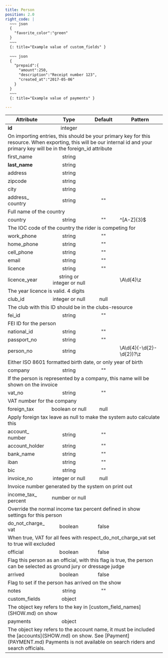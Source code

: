 ```yaml
---
title: Person
position: 2.0
right_code: |
  ~~~ json
  {
    "favorite_color":"green"
  }
  ~~~
  {: title="Example value of custom_fields" }
  
  ~~~ json
  {
    "prepaid":{
      "amount":250,
      "description":"Receipt number 123",
      "created_at":"2017-05-06"
    }
  }
  ~~~
  {: title="Example value of payments" }
  
---
```

<table>
<thead>
<th>Attribute</th>
<th style="text-align: center">Type</th>
<th style="text-align: center">Default</th>
<th style="text-align: center">Pattern</th>
</thead>
<tbody>
<tr>
<td><strong>id</strong></td>
<td style="text-align: center">integer</td>
<td style="text-align: center"></td>
<td></td>
</tr>
<tr>
<td colspan="5">On importing entries, this should be your primary key for this resource. When exporting, this will be our internal id and your primary key will be in the foreign_id attribute</td>
</tr>
<tr>
<td>first_<wbr>name</td>
<td style="text-align: center">string</td>
<td style="text-align: center"></td>
<td></td>
</tr>
<tr>
<td><strong>last_<wbr>name</strong></td>
<td style="text-align: center">string</td>
<td style="text-align: center"></td>
<td></td>
</tr>
<tr>
<td>address</td>
<td style="text-align: center">string</td>
<td style="text-align: center"></td>
<td></td>
</tr>
<tr>
<td>zipcode</td>
<td style="text-align: center">string</td>
<td style="text-align: center"></td>
<td></td>
</tr>
<tr>
<td>city</td>
<td style="text-align: center">string</td>
<td style="text-align: center"></td>
<td></td>
</tr>
<tr>
<td>address_<wbr>country</td>
<td style="text-align: center">string</td>
<td style="text-align: center">""</td>
<td></td>
</tr>
<tr>
<td colspan="5">Full name of the country</td>
</tr>
<tr>
<td>country</td>
<td style="text-align: center">string</td>
<td style="text-align: center">""</td>
<td>^[A-Z]{3}$</td>
</tr>
<tr>
<td colspan="5">The IOC code of the country the rider is competing for</td>
</tr>
<tr>
<td>work_<wbr>phone</td>
<td style="text-align: center">string</td>
<td style="text-align: center">""</td>
<td></td>
</tr>
<tr>
<td>home_<wbr>phone</td>
<td style="text-align: center">string</td>
<td style="text-align: center">""</td>
<td></td>
</tr>
<tr>
<td>cell_<wbr>phone</td>
<td style="text-align: center">string</td>
<td style="text-align: center">""</td>
<td></td>
</tr>
<tr>
<td>email</td>
<td style="text-align: center">string</td>
<td style="text-align: center">""</td>
<td></td>
</tr>
<tr>
<td>licence</td>
<td style="text-align: center">string</td>
<td style="text-align: center">""</td>
<td></td>
</tr>
<tr>
<td>licence_<wbr>year</td>
<td style="text-align: center">string or integer or null</td>
<td style="text-align: center"></td>
<td>\A\d{4}\z</td>
</tr>
<tr>
<td colspan="5">The year licence is valid. 4 digits</td>
</tr>
<tr>
<td>club_<wbr>id</td>
<td style="text-align: center">integer or null</td>
<td style="text-align: center">null</td>
<td></td>
</tr>
<tr>
<td colspan="5">The club with this ID should be in the clubs-resource</td>
</tr>
<tr>
<td>fei_<wbr>id</td>
<td style="text-align: center">string</td>
<td style="text-align: center">""</td>
<td></td>
</tr>
<tr>
<td colspan="5">FEI ID for the person</td>
</tr>
<tr>
<td>national_<wbr>id</td>
<td style="text-align: center">string</td>
<td style="text-align: center">""</td>
<td></td>
</tr>
<tr>
<td>passport_<wbr>no</td>
<td style="text-align: center">string</td>
<td style="text-align: center">""</td>
<td></td>
</tr>
<tr>
<td>person_<wbr>no</td>
<td style="text-align: center">string</td>
<td style="text-align: center"></td>
<td>\A\d{4}(-\d{2}-\d{2})?\z</td>
</tr>
<tr>
<td colspan="5">Either ISO 8601 formatted birth date, or only year of birth</td>
</tr>
<tr>
<td>company</td>
<td style="text-align: center">string</td>
<td style="text-align: center">""</td>
<td></td>
</tr>
<tr>
<td colspan="5">If the person is represented by a company, this name will be shown on the invoice</td>
</tr>
<tr>
<td>vat_<wbr>no</td>
<td style="text-align: center">string</td>
<td style="text-align: center">""</td>
<td></td>
</tr>
<tr>
<td colspan="5">VAT number for the company</td>
</tr>
<tr>
<td>foreign_<wbr>tax</td>
<td style="text-align: center">boolean or null</td>
<td style="text-align: center">null</td>
<td></td>
</tr>
<tr>
<td colspan="5">Apply foreign tax leave as null to make the system auto calculate this</td>
</tr>
<tr>
<td>account_<wbr>number</td>
<td style="text-align: center">string</td>
<td style="text-align: center">""</td>
<td></td>
</tr>
<tr>
<td>account_<wbr>holder</td>
<td style="text-align: center">string</td>
<td style="text-align: center">""</td>
<td></td>
</tr>
<tr>
<td>bank_<wbr>name</td>
<td style="text-align: center">string</td>
<td style="text-align: center">""</td>
<td></td>
</tr>
<tr>
<td>iban</td>
<td style="text-align: center">string</td>
<td style="text-align: center">""</td>
<td></td>
</tr>
<tr>
<td>bic</td>
<td style="text-align: center">string</td>
<td style="text-align: center">""</td>
<td></td>
</tr>
<tr>
<td>invoice_<wbr>no</td>
<td style="text-align: center">integer or null</td>
<td style="text-align: center">null</td>
<td></td>
</tr>
<tr>
<td colspan="5">Invoice number generated by the system on print out</td>
</tr>
<tr>
<td>income_<wbr>tax_<wbr>percent</td>
<td style="text-align: center">number or null</td>
<td style="text-align: center"></td>
<td></td>
</tr>
<tr>
<td colspan="5">Override the normal income tax percent defined in show settings for this person</td>
</tr>
<tr>
<td>do_<wbr>not_<wbr>charge_<wbr>vat</td>
<td style="text-align: center">boolean</td>
<td style="text-align: center">false</td>
<td></td>
</tr>
<tr>
<td colspan="5">When true, VAT for all fees with respect_do_not_charge_vat set to true will excluded</td>
</tr>
<tr>
<td>official</td>
<td style="text-align: center">boolean</td>
<td style="text-align: center">false</td>
<td></td>
</tr>
<tr>
<td colspan="5">Flag this person as an official, with this flag is true, the person can be selected as ground jury or dressage judge</td>
</tr>
<tr>
<td>arrived</td>
<td style="text-align: center">boolean</td>
<td style="text-align: center">false</td>
<td></td>
</tr>
<tr>
<td colspan="5">Flag to set if the person has arrived on the show</td>
</tr>
<tr>
<td>notes</td>
<td style="text-align: center">string</td>
<td style="text-align: center">""</td>
<td></td>
</tr>
<tr>
<td>custom_<wbr>fields</td>
<td style="text-align: center">object</td>
<td style="text-align: center"></td>
<td></td>
</tr>
<tr>
<td colspan="5">The object key refers to the key in [custom_field_names](SHOW.md) on show</td>
</tr>
<tr>
<td>payments</td>
<td style="text-align: center">object</td>
<td style="text-align: center"></td>
<td></td>
</tr>
<tr>
<td colspan="5">The object key refers to the account name, it must be included the [accounts](SHOW.md) on show. See [Payment](PAYMENT.md) Payments is not available on search riders and search officials.</td>
</tr>
</tbody>
</table>